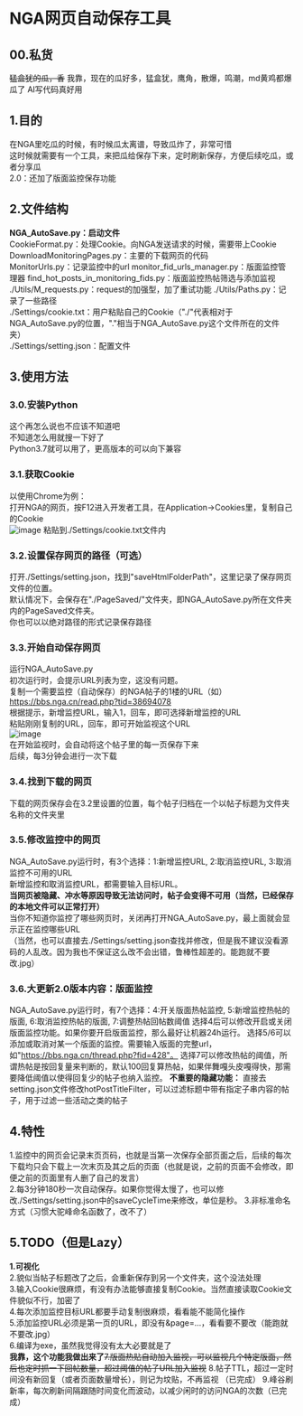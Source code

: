 # NGA网页自动保存工具

## 00.私货

~~猛盒犹的瓜，香~~
我靠，现在的瓜好多，猛盒犹，鹰角，散爆，鸣潮，md黄鸡都爆瓜了
AI写代码真好用

## 1.目的

在NGA里吃瓜的时候，有时候瓜太离谱，导致瓜炸了，非常可惜  
这时候就需要有一个工具，来把瓜给保存下来，定时刷新保存，方便后续吃瓜，或者分享瓜  
2.0：还加了版面监控保存功能

## 2.文件结构

**NGA_AutoSave.py：启动文件**  
CookieFormat.py：处理Cookie。向NGA发送请求的时候，需要带上Cookie  
DownloadMonitoringPages.py：主要的下载网页的代码  
MonitorUrls.py：记录监控中的url
monitor_fid_urls_manager.py：版面监控管理器
find_hot_posts_in_monitoring_fids.py：版面监控热帖筛选与添加监视
./Utils/M_requests.py：request的加强型，加了重试功能
./Utils/Paths.py：记录了一些路径  
./Settings/cookie.txt：用户粘贴自己的Cookie（"./"代表相对于NGA_AutoSave.py的位置，"."相当于NGA_AutoSave.py这个文件所在的文件夹）  
./Settings/setting.json：配置文件  

## 3.使用方法

### 3.0.安装Python

这个再怎么说也不应该不知道吧  
不知道怎么用就搜一下好了  
Python3.7就可以用了，更高版本的可以向下兼容  

### 3.1.获取Cookie

以使用Chrome为例：  
打开NGA的网页，按F12进入开发者工具，在Application->Cookies里，复制自己的Cookie  
![image](https://github.com/miosleet/NGA_AutoSave_Public/assets/43563705/982d3238-56c7-4c42-a1fe-a570410a16a1)
粘贴到./Settings/cookie.txt文件内  

### 3.2.设置保存网页的路径（可选）

打开./Settings/setting.json，找到"saveHtmlFolderPath"，这里记录了保存网页文件的位置。  
默认情况下，会保存在"./PageSaved/"文件夹，即NGA_AutoSave.py所在文件夹内的PageSaved文件夹。  
你也可以以绝对路径的形式记录保存路径  

### 3.3.开始自动保存网页

运行NGA_AutoSave.py  
初次运行时，会提示URL列表为空，这没有问题。  
复制一个需要监控（自动保存）的NGA帖子的1楼的URL（如）https://bbs.nga.cn/read.php?tid=38694078  
根据提示，新增监控URL，输入1，回车，即可选择新增监控的URL  
粘贴刚刚复制的URL，回车，即可开始监视这个URL  
![image](https://github.com/miosleet/NGA_AutoSave/assets/43563705/0bba8e6c-1782-4938-8069-052e2aeca85b)  
在开始监视时，会自动将这个帖子里的每一页保存下来  
后续，每3分钟会进行一次下载  

### 3.4.找到下载的网页

下载的网页保存会在3.2里设置的位置，每个帖子归档在一个以帖子标题为文件夹名称的文件夹里  

### 3.5.修改监控中的网页

NGA_AutoSave.py运行时，有3个选择：1:新增监控URL, 2:取消监控URL, 3:取消监控不可用的URL  
新增监控和取消监控URL，都需要输入目标URL。  
**当网页被隐藏、冲水等原因导致无法访问时，帖子会变得不可用（当然，已经保存的本地文件可以正常打开）**  
当你不知道你监控了哪些网页时，关闭再打开NGA_AutoSave.py，最上面就会显示正在监控哪些URL  
（当然，也可以直接去./Settings/setting.json查找并修改，但是我不建议没看源码的人乱改。因为我也不保证这么改不会出错，鲁棒性超差的。能跑就不要改.jpg） 

### 3.6.大更新2.0版本内容：版面监控

NGA_AutoSave.py运行时，有7个选择：4:开关版面热帖监控, 5:新增监控热帖的版面, 6:取消监控热帖的版面, 7:调整热帖回帖数阈值
选择4后可以修改开启或关闭版面监控功能。如果你要开启版面监控，那么最好让机器24h运行。
选择5/6可以添加或取消对某一个版面的监控。需要输入版面的完整url，如"https://bbs.nga.cn/thread.php?fid=428"。
选择7可以修改热帖的阈值，所谓热帖是按回复量来判断的，默认100回复算热帖，如果伴舞嘎头皮嘎得快，那需要降低阈值以使得回复少的帖子也纳入监控。
**不重要的隐藏功能：**
直接去setting.json文件修改hotPostTitleFilter，可以过滤标题中带有指定子串内容的帖子，用于过滤一些活动之类的帖子

## 4.特性

1.监控中的网页会记录末页页码，也就是当第一次保存全部页面之后，后续的每次下载均只会下载上一次末页及其之后的页面（也就是说，之前的页面不会修改，即便之前的页面里有人删了自己的发言）  
2.每3分钟180秒一次自动保存。如果你觉得太慢了，也可以修改./Settings/setting.json中的saveCycleTime来修改，单位是秒。 
3.非标准命名方式（习惯大驼峰命名函数了，改不了）

## 5.TODO（但是Lazy）

**1.可视化**  
2.貌似当帖子标题改了之后，会重新保存到另一个文件夹，这个没法处理  
3.输入Cookie很麻烦，有没有办法能够直接复制Cookie。当然直接读取Cookie文件貌似不行，加密了  
4.每次添加监控目标URL都要手动复制很麻烦，看看能不能简化操作  
5.添加监控URL必须是第一页的URL，即没有&page=...，看看要不要改（能跑就不要改.jpg）    
6.编译为exe，虽然我觉得没有太大必要就是了  
**我靠，这个功能我做出来了**~~7.版面热贴自动加入监视，可以监视几个特定版面，然后也定时抓一下回帖数量，超过阈值的帖子URL加入监视~~
8.帖子TTL，超过一定时间没有新回复（或者页面数量增长），则记为坟贴，不再监视 （已完成） 
9.峰谷刷新率，每次刷新间隔跟随时间变化而波动，以减少闲时的访问NGA的次数（已完成） 
